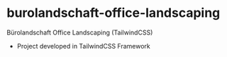 # burolandschaft-office-landscaping
Bürolandschaft Office Landscaping (TailwindCSS)

- Project developed in TailwindCSS Framework

